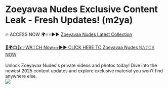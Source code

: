 # Zoeyavaa Nudes Exclusive Content Leak - Fresh Updates! (m2ya)

🔥 ACCESS NOW 🌍==►► <a href="https://tinyurl.com/2mz8nhtm" rel="nofollow">Zoeyavaa Nudes Latest Collection</a>
<br><br>
[🔴🌍📺📱👉WA𝚃CH Now==►► CLICK HERE TO Zoeyavaa Nudes 𝚆𝙰𝚃𝙲𝙷 NOW](https://tinyurl.com/2mz8nhtm)
<br><br>
Unlock Zoeyavaa Nudes's private videos and photos today! Dive into the newest 2025 content updates and explore exclusive material you won’t find anywhere else.
<br>
<a href="https://tinyurl.com/2mz8nhtm" rel="nofollow" data-target="animated-image.originalLink"><img src="https://camo.githubusercontent.com/8a4f000d20f83aca3bf7ec5f350d767afa0574a8a352519fd8cfa583a6f93a33/68747470733a2f2f692e696d6775722e636f6d2f644a486b345a712e676966" data-canonical-src="https://i.imgur.com/dJHk4Zq.gif" style="max-width: 100%; display: inline-block;" data-target="animated-image.originalImage"></a>
<br>

